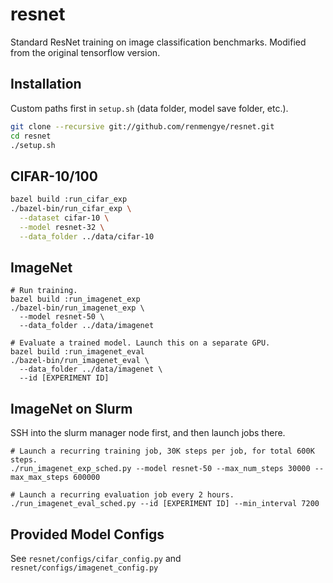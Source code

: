 # resnet
Standard ResNet training on image classification benchmarks. Modified from the original tensorflow version.

## Installation
Custom paths first in `setup.sh` (data folder, model save folder, etc.).
```bash
git clone --recursive git://github.com/renmengye/resnet.git
cd resnet
./setup.sh
```

## CIFAR-10/100
```bash
bazel build :run_cifar_exp
./bazel-bin/run_cifar_exp \
  --dataset cifar-10 \
  --model resnet-32 \
  --data_folder ../data/cifar-10
```

## ImageNet
```
# Run training.
bazel build :run_imagenet_exp
./bazel-bin/run_imagenet_exp \
  --model resnet-50 \
  --data_folder ../data/imagenet

# Evaluate a trained model. Launch this on a separate GPU. 
bazel build :run_imagenet_eval
./bazel-bin/run_imagenet_eval \
  --data_folder ../data/imagenet \
  --id [EXPERIMENT ID]
```

## ImageNet on Slurm
SSH into the slurm manager node first, and then launch jobs there.
```
# Launch a recurring training job, 30K steps per job, for total 600K steps.
./run_imagenet_exp_sched.py --model resnet-50 --max_num_steps 30000 --max_max_steps 600000

# Launch a recurring evaluation job every 2 hours.
./run_imagenet_eval_sched.py --id [EXPERIMENT ID] --min_interval 7200
```

## Provided Model Configs
See `resnet/configs/cifar_config.py` and `resnet/configs/imagenet_config.py`
